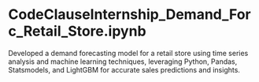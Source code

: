 # CodeClauseInternship_Demand_Forc_Retail_Store.ipynb
Developed a demand forecasting model for a retail store using time series analysis and machine learning techniques, leveraging Python, Pandas, Statsmodels, and LightGBM for accurate sales predictions and insights.

